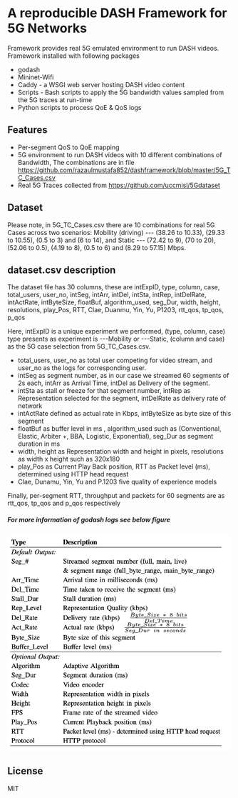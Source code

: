 # A reproducible DASH Framework for 5G Networks


Framework provides real 5G emulated environment to run DASH videos. Framework installed with following packages

  - godash
  - Mininet-Wifi
  - Caddy - a WSGI web server hosting DASH video content
  - Scripts - Bash scripts to apply the 5G bandwidth values sampled from the 5G traces at run-time
  - Python scripts to process QoE & QoS logs

## Features

  - Per-segment QoS to QoE mapping
  - 5G environment to run DASH videos with 10 different combinations of Bandwidth, The combinations are in file https://github.com/razaulmustafa852/dashframework/blob/master/5G_TC_Cases.csv
  - Real 5G Traces collected from https://github.com/uccmisl/5Gdataset

## Dataset
Please note, in 5G_TC_Cases.csv there are 10 combinations for real 5G Cases across two scenarios: Mobility (driving) --- (38.26 to 10.33), (29.33 to 10.55), (0.5 to 3) and (6 to 14), and Static --- (72.42 to 9), (70 to 20), (52.06 to 0.5), (4.19 to 8), (0.5 to 6) and (8.29 to 57.15) Mbps. 

## dataset.csv description
The dataset file has 30 columns, these are 
intExpID,	type,	column,	case,	total_users,	user_no,	intSeg,	intArr,	intDel,	intSta,	intRep,	intDelRate,	intActRate,	intByteSize,	floatBuf,	algorithm_used,	seg_Dur,	width,	height,	resolutions,	play_Pos,	RTT,	Clae,	Duanmu,	Yin,	Yu,	P1203,	rtt_qos,	tp_qos,	p_qos

Here, intExpID is a unique experiment we performed, (type, column, case) type presents as experiment is ---Mobility or ---Static, (column and case) as the 5G case selection from 5G_TC_Cases.csv.
  - total_users, user_no as total user competing for video stream, and user_no as the logs for corresponding user.
  - intSeg as segment number, as in our case we streamed 60 segments of 2s each, intArr as Arrival Time, intDel as Delivery of the segment.
  - intSta as stall or freeze for that segment number, intRep as Representation selected for the segment, intDelRate as delivery rate of network
  - intActRate defined as actual rate in Kbps, intByteSize as byte size of this segment
  - floatBuf as buffer level in ms , algorithm_used such as (Conventional, Elastic, Arbiter +, BBA, Logistic, Exponential), seg_Dur as segment duration in ms
  - width, height as Representation width and height in pixels, resolutions as width x height such as 320x180
  - play_Pos as Current Play Back position, RTT as Packet level (ms), determined using HTTP head request
  - Clae, Dunamu, Yin, Yu and P.1203 five quality of experience models

Finally, per-segment RTT, throughput and packets for 60 segments are as rtt_qos, tp_qos and p_qos respectively

##### For more information of godash logs see below figure 

![](https://github.com/razaulmustafa852/dashframework/blob/master/images/godash_logsinfo.png)

License
----

MIT
